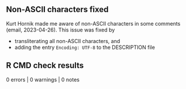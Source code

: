## Non-ASCII characters fixed

Kurt Hornik made me aware of non-ASCII characters in some comments (email, 
2023-04-26). This issue was fixed by

* transliterating all non-ASCII characters, and
* adding the entry `Encoding: UTF-8` to the DESCRIPTION file

## R CMD check results

0 errors | 0 warnings | 0 notes

